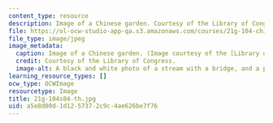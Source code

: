 ```yaml
---
content_type: resource
description: Image of a Chinese garden. Courtesy of the Library of Congress.
file: https://ol-ocw-studio-app-qa.s3.amazonaws.com/courses/21g-104-chinese-iv-regular-spring-2004/a5e8d00d1d1257372c9c4ae626be7f76_21g-104s04-th.jpg
file_type: image/jpeg
image_metadata:
  caption: Image of a Chinese garden. (Image courtesy of the [Library of Congress](http://memory.loc.gov/ammem/).)
  credit: Courtesy of the Library of Congress.
  image-alt: A black and white photo of a stream with a bridge, and a pagoda.
learning_resource_types: []
ocw_type: OCWImage
resourcetype: Image
title: 21g-104s04-th.jpg
uid: a5e8d00d-1d12-5737-2c9c-4ae626be7f76
---
```

